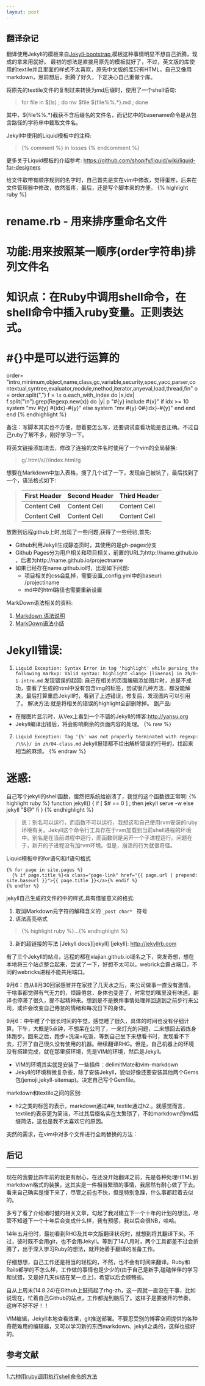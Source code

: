 ```yaml
---
layout: post 
---
```

## 翻译杂记

翻译使用Jekyll的模板来自[Jekyll-bootstrap](https://github.com/plusjade/jekyll-bootstrap),模板这种事情明显不想自己折腾，现成的拿来用就好。
最初的想法是直接用原先的模板就好了，不过，英文版的库使用的textile并且里面的样式不太喜欢，原先中文版的库只有HTML，自己又像用markdown，思前想后，折腾了好久，下定决心自己重做个库。

将原先的textile文件的复制过来转换为md后缀时，使用了一个shell语句:

> for file in $(ls)  ; do mv $file ${file%%.*}.md ; done

其中，${file%%.*}截获不含后缀名的文件名，而记忆中的basename命令是从包含路径的字符串中截取文件名。

Jekyll中使用的Liquid模板中的注释:
> {% comment %} in losses {% endcomment %}

更多关于Liquid模板的介绍参考: https://github.com/shopify/liquid/wiki/liquid-for-designers

给文件取带有顺序规则的名字时，自己首先是实在vim中修改，觉得蛋疼，后来在文件管理器中修改，依然蛋疼，最后，还是写个脚本来的方便。
{% highlight ruby %}
# rename.rb - 用来排序重命名文件
# 功能:用来按照某一顺序(order字符串)排列文件名
# 知识点：在Ruby中调用shell命令，在shell命令中插入ruby变量。正则表达式。
# #{}中是可以进行运算的
order= "intro,minimum,object,name,class,gc,variable,security,spec,yacc,parser,contextual,syntree,evaluator,module,method,iterator,anyeval,load,thread,fin"
o = order.split(",")
f = `ls`
o.each_with_index do |x,idx|
  f.split("\n").grep(Regexp.new(x)) do |y| 
    p "#{y} include #{x}" 
    if idx >= 10
      system "mv #{y} #{idx}-#{y}"
    else
      system "mv #{y} 0#{idx}-#{y}"
    end
  end
end
{% endhighlight %}

备注：写脚本其实也不方便，想着要怎么写，还要调试查看功能是否正确。不过自己ruby了解不多，刚好学习一下。

将英文链接添加进去，修改了连接的文件名时使用了一个vim的全局替换: 
> g/\.html/s//\/index\.html/g

想要在Markdown中加入表格，搜了几个试了一下，发现自己被坑了，最后找到了一个，语法格式如下:

> First Header | Second Header | Third Header
> ------------ | ------------- | ------------
> Content Cell | Content Cell  | Content Cell
> Content Cell | Content Cell  | Content Cell

放置到远程github上时,出现了一些问题,获得了一些经验,首先:

- Github利用Jekyll生成静态页时，其使用的是gh-pages分支
- Github Pages分为用户相关和项目相关，前置的URL为http://name.github.io ，后者为http://name.github.io/projectname
- 如果已经存在name.github.io时，出现如下问题:
     *  项目相关的css会乱掉，需要设置_config.yml中的baseurl: /projectiname
     *  md中的html路径也需要重新设置

MarkDown语法相关的资料:

1. [Markdown 语法说明](http://wowubuntu.com/markdown/)
2. [MarkDown语法小结 ](http://www.myexception.cn/program/1629426.html)

# Jekyll错误: 
1. `Liquid Exception: Syntax Error in tag 'highlight' while parsing the following markup: Valid syntax: highlight <lang> [linenos] in zh/0-1-intro.md`
发现错误的起因: 自己在相关的页面编辑添加图片时，总是不成功，查看了生成的html中没有包含img的标签，尝试很几种方法，都没能解决，最后打算重启Jekyll时，看到了上述错误，修复后，发现图片可以引用了。
解决方法:就是将相关的错误的highlight全部删除掉。
副产品: 
- 在搜图片显示时，从Vex上看到一个不错的Jekyll的博客:<http://yansu.org>
- Jekyll编译出错后，将会影响剩余的页面内容的处理。
{% raw %}
2. `Liquid Exception: Tag '{%' was not properly terminated with regexp: /\%\}/ in zh/04-class.md` 
Jekyll报错都不给出解析错误的行号的，找起来相当的麻烦。
{% endraw %}
# 迷惑: 
自己写个jekyll的shell函数，居然把系统给崩溃了，我觉的这个函数很正常啊:
{% highlight ruby %}
function jekyll() {
   if [  $# ==  0  ] ; then
      jekyll serve -w
   else
      jekyll "$@"
   fi
 }
{% endhighlight %}
> 思：别名可以运行，而函数不可以运行，我想这和自己使用rvm安装的ruby环境有关。Jekyll这个命令行工具存在于rvm加载到当前shell进程的环境中。别名是在当前进程中运行，而函数则是另开一个子进程运行。问题在于，新开的子进程没有加rvm环境。但是，崩溃的行为就很奇怪。

Liquid模板中的for语句和if语句格式

    {% for page in site.pages %}
      {% if page.title %}<a class="page-link" href="{{ page.url | prepend: site.baseurl }}">{{ page.title }}</a>{% endif %}
    {% endfor %}

jekyll自己生成的文件的中的样式,具有借鉴意义的格式:

1. 取消Markdown元字符的解释含义的 `_post char* ` 符号 
2. 语法高亮格式
> {% highlight ruby %}...{% endhighlight %}

3. 新的超链接的写法 [Jekyll docs][jekyll]
[jekyll]:    http://jekyllrb.com

有了三个Jekyll的站点，远程的都在xiajian.github.io域名之下，突发奇想，想在本地将三个站点整合起来，尝试了一下，好想不太可以。webrick会霸占端口，不同的webricks进程不能共用端口。

9月6：自从8月30回家感冒并在家挂了几天水之后，来公司做事一直没有激情，干啥事都觉得有气无力的，烦躁倦怠，身体也变差了，时常觉的嘴里没有味道。翻译也停滞了很久，提不起精神来。想到是不是换件事情处理并回退到之前步行来公司，或许会改变自己倦怠的情绪和每况日下的身体。

9月6：中午睡了个很长时间的午觉，感觉睡了很久，具体的时间也没有仔细计算。下午，大概是5点钟，不想呆在公司了，一来灯光的问题，二来想回去锻炼身体跑步。回来之后，跑步+洗澡+吃饭，等到自己坐下来想看书时，发现看不下去，打开了自己很久没有使用的机器。继续翻译RHG。但是，自己机器上的环境没有搭建完成，就在那里搭环境，先是VIM的环境，然后是Jekyll。

- VIM的环境其实就是安装了一些插件：delimitMate和vim-markdown
- Jekyll的环境稍微复杂些，除了安装Jekyll，貌似好像还要安装其他两个Gems包(jemoji,jekyll-sitemap)。决定自己写个Gemfile。

markdown和textile之间的区别:
- h2之类的标签的表示，markdown通过##, textile通过h2.。就感觉而言，textile的表示更为简洁，不过其后缀名实在太繁琐了，不如markdown的md后缀简洁，这也是我不太喜欢它的原因。

突然的需求，在vim中对多个文件进行全局替换的方法：


## 后记
----
现在的我要比四年前的我更有耐心，在还没开始翻译之前，先是各种处理HTML到markdown格式的装换，这其实是一件相当繁琐的事情，我居然有耐心做了下去。看来自己确实是慢下来了，尽管之前也不快，但是特别急躁，什么事都赶着去似的。

多亏了看了介绍诸时健的相关文章，勾起了我对建立下一个十年的计划的想法，尽管不知道下一个十年后会变成什么样，我有预感，我以后会很NB，哈哈。

14年五月份时，最初看到RHG及其中文版翻译状况时，就想到将其翻译下来。不过，彼时既不会用git，也不会用Jekyll。等到了14八月时，两个工具都差不过会折腾了，出于深入学习Ruby的想法，就开始着手翻译的准备工作。

仔细想想，自己工作还是相当的轻松的，不然，也不会有时间来翻译。Ruby和Rails都学的不怎么样，工作做的事情也是少少的(由于自己是新手,磕磕伴伴的学习和试错，又是好几天纠结在某一点上)，希望以后会顺畅些。

自从上周末(14.8.24)在Github上鼓捣起了rhg-zh，这一周就一直没在干事，比如说现在，忙着自己Github的站点，工作都抛到脑后了。这样子是要被开的节奏，这样不好不好！！

VIM编辑，Jekyll本地查看效果，git推送部署。不要忍受别的博客空间提供的各种奇葩难用的编辑器，又可以学习新的东西markdown、jekyll之类的，这样也挺好的。


## 参考文献
----
1.[六种用ruby调用执行shell命令的方法](http://blackanger.blog.51cto.com/140924/43730/)

